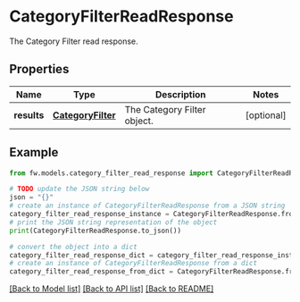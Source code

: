 # CategoryFilterReadResponse

The Category Filter read response.

## Properties

Name | Type | Description | Notes
------------ | ------------- | ------------- | -------------
**results** | [**CategoryFilter**](CategoryFilter.md) | The Category Filter object. | [optional] 

## Example

```python
from fw.models.category_filter_read_response import CategoryFilterReadResponse

# TODO update the JSON string below
json = "{}"
# create an instance of CategoryFilterReadResponse from a JSON string
category_filter_read_response_instance = CategoryFilterReadResponse.from_json(json)
# print the JSON string representation of the object
print(CategoryFilterReadResponse.to_json())

# convert the object into a dict
category_filter_read_response_dict = category_filter_read_response_instance.to_dict()
# create an instance of CategoryFilterReadResponse from a dict
category_filter_read_response_from_dict = CategoryFilterReadResponse.from_dict(category_filter_read_response_dict)
```
[[Back to Model list]](../README.md#documentation-for-models) [[Back to API list]](../README.md#documentation-for-api-endpoints) [[Back to README]](../README.md)


